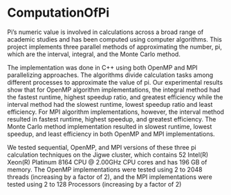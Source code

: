 # ComputationOfPi

Pi’s numeric value is involved in calculations across a broad range of academic studies and has been computed using computer algorithms. This project implements three parallel methods of approximating the number, pi, which are the interval, integral, and the Monte Carlo method. 

The implementation was done in C++ using both OpenMP and MPI parallelizing approaches. The algorithms divide calculation tasks among different processes to approximate the value of pi. Our experimental results show that for OpenMP algorithm implementations, the integral method had the fastest runtime, highest speedup ratio, and greatest efficiency while the interval method had the slowest runtime, lowest speedup ratio and least efficiency. For MPI algorithm implementations, however, the interval method resulted in fastest runtime, highest speedup, and greatest efficiency. The Monte Carlo method implementation resulted in slowest runtime, lowest speedup, and least efficiency in both OpenMP and MPI implementations. 

We tested sequential, OpenMP, and MPI versions of these three pi calculation techniques on the Jigwe cluster, which contains 52 Intel(R) Xeon(R) Platinum 8164 CPU @ 2.00GHz CPU cores and has 196 GB of memory. The OpenMP implementations were tested using 2 to 2048 threads (increasing by a factor of 2), and the MPI implementations were tested using 2 to 128 Processors (increasing by a factor of 2)
